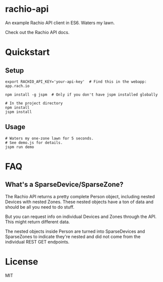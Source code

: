 # rachio-api

An example Rachio API client in ES6. Waters my lawn.

Check out the Rachio API docs.

# Quickstart

## Setup

```
export RACHIO_API_KEY='your-api-key'  # Find this in the webapp: app.rach.io

npm install -g jspm  # Only if you don't have jspm installed globally

# In the project directory
npm install
jspm install
```

## Usage

```
# Waters my one-zone lawn for 5 seconds.
# See demo.js for details.
jspm run demo
```

# FAQ

## What's a SparseDevice/SparseZone?

The Rachio API returns a pretty complete Person object, including nested Devices with nested Zones. These nested objects have a ton of data and should be all you need to do stuff.

But you can request info on individual Devices and Zones through the API. This might return different data.

The nested objects inside Person are turned into SparseDevices and SparseZones to indicate they're nested and did not come from the individual REST GET endpoints.

# License

MIT
